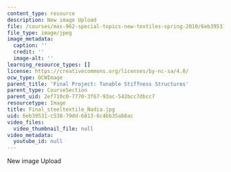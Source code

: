 ```yaml
---
content_type: resource
description: New image Upload
file: /courses/mas-962-special-topics-new-textiles-spring-2010/6eb39531c53879dd68136c4bb35ab8ac_Final_steeltextile_Nadia.jpg
file_type: image/jpeg
image_metadata:
  caption: ''
  credit: ''
  image-alt: ''
learning_resource_types: []
license: https://creativecommons.org/licenses/by-nc-sa/4.0/
ocw_type: OCWImage
parent_title: 'Final Project: Tunable Stiffness Structures'
parent_type: CourseSection
parent_uid: 2ef710c0-7770-3f67-93ac-542bcc7dbcc7
resourcetype: Image
title: Final_steeltextile_Nadia.jpg
uid: 6eb39531-c538-79dd-6813-6c4bb35ab8ac
video_files:
  video_thumbnail_file: null
video_metadata:
  youtube_id: null
---
```

New image Upload